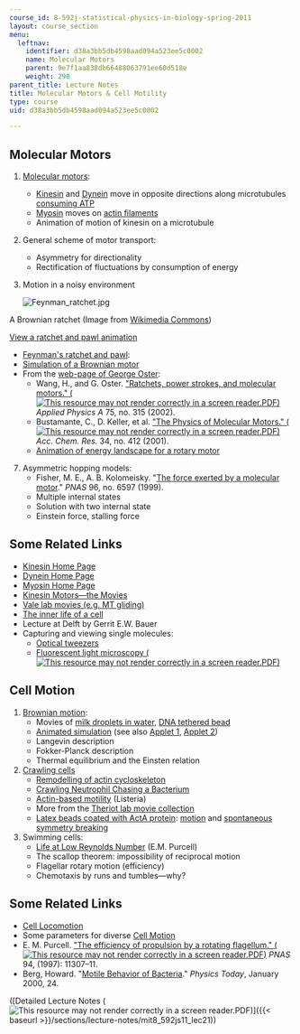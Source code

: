 ```yaml
---
course_id: 8-592j-statistical-physics-in-biology-spring-2011
layout: course_section
menu:
  leftnav:
    identifier: d38a3bb5db4598aad094a523ee5c0002
    name: Molecular Motors
    parent: 9e7f1aa838db66488063791ee60d518e
    weight: 290
parent_title: Lecture Notes
title: Molecular Motors & Cell Motility
type: course
uid: d38a3bb5db4598aad094a523ee5c0002

---
```


Molecular Motors
----------------

1.  [Molecular motors](http://en.wikipedia.org/wiki/Molecular_motors):
    *   [Kinesin](http://en.wikipedia.org/wiki/Kinesin) and [Dynein](http://en.wikipedia.org/wiki/Dynein) move in opposite directions along microtubules [consuming ATP](http://en.wikipedia.org/wiki/Adenosine_triphosphate)
    *   [Myosin](http://en.wikipedia.org/wiki/Myosin) moves on [actin filaments](http://web.archive.org/web/20170127130248/http://www.rpi.edu/dept/bcbp/molbiochem/MBWeb/mb2/part1/actin.htm)
    *   Animation of motion of kinesin on a microtubule
2.  General scheme of motor transport:
    *   Asymmetry for directionality
    *   Rectification of fluctuations by consumption of energy
3.  Motion in a noisy environment  
    
    ![Feynman_ratchet.jpg](/coursemedia/8-592j-statistical-physics-in-biology-spring-2011/70bbd1ea1d50d0f3b5862d205ef19c6c_Feynman_ratchet.jpg)                                             
    

A Brownian ratchet (Image from [Wikimedia Commons](http://en.wikipedia.org/wiki/Brownian_ratchet))

[View a ratchet and pawl animation](http://www.physik.uni-augsburg.de/theo1/hanggi/ratchetanim.gif)

*   [Feynman's ratchet and pawl](http://en.wikipedia.org/wiki/Brownian_ratchet):
*   [Simulation of a Brownian motor](http://www.elmer.unibas.ch/bm/index.html)
*   From the [web-page of George Oster](http://www.cnr.berkeley.edu/%7Egoster/home.html):
    *   Wang, H., and G. Oster. ["Ratchets, power strokes, and molecular motors." (![This resource may not render correctly in a screen reader.](/images/inacessible.gif)PDF)](https://nature.berkeley.edu/osterlab/wp-content/uploads/2015/02/Ratchet.pdf) _Applied Physics A_ 75, no. 315 (2002).
    *   Bustamante, C., D. Keller, et al. ["The Physics of Molecular Motors." (![This resource may not render correctly in a screen reader.](/images/inacessible.gif)PDF)](https://pubs.acs.org/doi/pdf/10.1021/ar0001719?rand=guxjvfkd) _Acc. Chem. Res._ 34, no. 412 (2001).
    *   [Animation of energy landscape for a rotary motor](http://www.cnr.berkeley.edu/%7Egoster/pdfs/FoMotor_2.mov)

7.  Asymmetric hopping models:
    *   Fisher, M. E., A. B. Kolomeisky. "[The force exerted by a molecular motor](http://www.pnas.org/cgi/content/abstract/96/12/6597?)." _PNAS_ 96, no. 6597 (1999).
    *   Multiple internal states
    *   Solution with two internal state
    *   Einstein force, stalling force

Some Related Links
------------------

*   [Kinesin Home Page](https://sites.duke.edu/kinesin/)
*   [Dynein Home Page](http://www.dynein.leeds.ac.uk/)
*   [Myosin Home Page](https://en.wikipedia.org/wiki/Myosin)
*   [Kinesin Motors—the Movies](http://labs.cellbio.duke.edu/kinesin/KinesinMovies.html)
*   [Vale lab movies (e.g. MT gliding)](http://valelab.ucsf.edu/)
*   [The inner life of a cell](http://www.studiodaily.com/main/technique/tprojects/6850.html)
*   Lecture at Delft by Gerrit E.W. Bauer 
*   Capturing and viewing single molecules:
    *   [Optical tweezers](https://blocklab.stanford.edu/optical_tweezers.html)
    *   [Fluorescent light microscopy (![This resource may not render correctly in a screen reader.](/images/inacessible.gif)PDF)](http://www.fluorescence-foundation.org/lectures/genova2007/lecture6.pdf)

Cell Motion
-----------

1.  [Brownian motion](http://www.mit.edu/%7Ekardar/research/seminars/motility/BBrownian.html): 
    *   Movies of [milk droplets in water](http://www.microscopy-uk.org.uk/dww/home/hombrown.htm), [DNA tethered bead](http://www.bio.brandeis.edu/%7Egelles/movies_stall.html)
    *   [Animated simulation](http://www.mat.ucsb.edu/%7Eb.sturm/BrownSound/) (see also [Applet 1](http://galileoandeinstein.physics.virginia.edu/more_stuff/Applets/Brownian/brownian.html), [Applet 2](http://www.ms.uky.edu/%7Emai/java/stat/brmo.html))
    *   Langevin description
    *   Fokker-Planck description
    *   Thermal equilibrium and the Einsten relation
2.  [Crawling cells](http://www.mit.edu/%7Ekardar/research/seminars/motility/BCellMotility.html)
    *   [Remodelling of actin cycloskeleton](http://www.ncbi.nlm.nih.gov/pmc/articles/PMC3500527/)
    *   [Crawling Neutrophil Chasing a Bacterium](http://earthsky.org/human-world/crawling-neutrophil-chasing-a-bacterium)
    *   [Actin-based motility](https://med.stanford.edu/profiles/julie-theriot?tab=research-and-scholarship) (Listeria)
    *   More from the [Theriot lab movie collection](https://www.merlot.org/merlot/viewMaterial.htm?id=79706)
    *   [Latex beads coated with ActA protein](http://web.mit.edu/biophysics/movies.html): [motion](http://web.mit.edu/biophysics/movies/bead2.mov) and [spontaneous symmetry breaking](http://web.mit.edu/biophysics/movies/bead4.mov)
3.  Swimming cells:
    *   [Life at Low Reynolds Number](http://dx.doi.org/10.1119/1.10903) (E.M. Purcell)
    *   The scallop theorem: impossibility of reciprocal motion
    *   Flagellar rotary motion (efficiency)
    *   Chemotaxis by runs and tumbles—why?

Some Related Links
------------------

*   [Cell Locomotion](http://www.bms.ed.ac.uk/research/others/smaciver/Cell%20biol.topics/Cell_Locomotion.htm)
*   Some parameters for diverse [Cell Motion](http://www.math.ubc.ca/%7Eais/website/status/movements.html)
*   E. M. Purcell. ["The efficiency of propulsion by a rotating flagellum." (![This resource may not render correctly in a screen reader.](/images/inacessible.gif)PDF)](http://www.pnas.org/content/94/21/11307.full.pdf) _PNAS_ 94, (1997): 11307–11.
*   Berg, Howard. "[Motile Behavior of Bacteria](https://doi.org/10.1063/1.882934)." _Physics Today_, January 2000, 24.

([Detailed Lecture Notes (![This resource may not render correctly in a screen reader.](/images/inacessible.gif)PDF)]({{< baseurl >}}/sections/lecture-notes/mit8_592js11_lec21))
